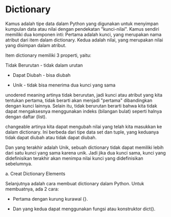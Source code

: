 # Dictionary 

Kamus adalah tipe data dalam Python yang digunakan untuk menyimpan kumpulan data atau nilai dengan pendekatan "kunci-nilai". Kamus sendiri memiliki dua komponen inti: Pertama adalah kunci, yang merupakan nama atribut dari item dalam dictionary. Kedua adalah nilai, yang merupakan nilai yang disimpan dalam atribut.

Item dictionary memiliki 3 properti, yaitu:

Tidak Berurutan - tidak dalam urutan

* Dapat Diubah - bisa diubah

* Unik - tidak bisa menerima dua kunci yang sama

unodered meaning artinya tidak berurutan, jadi kunci atau atribut yang kita tentukan pertama, tidak berarti akan menjadi "pertama" dibandingkan dengan kunci lainnya. Selain itu, tidak berurutan berarti bahwa kita tidak dapat mengaksesnya menggunakan indeks (bilangan bulat) seperti halnya dengan daftar (list).

changeable artinya kita dapat mengubah nilai yang telah kita masukkan ke dalam dictionary. Ini berbeda dari tipe data set dan tuple, yang keduanya tidak dapat diubah atau tidak dapat diubah.

Dan yang terakhir adalah Unik, sebuah dictionary tidak dapat memiliki lebih dari satu kunci yang sama karena unik. Jadi jika dua kunci sama, kunci yang didefinisikan terakhir akan menimpa nilai kunci yang didefinisikan sebelumnya.

a. Creat Dictionary Elements

Selanjutnya adalah cara membuat dictionary dalam Python. Untuk membuatnya, ada 2 cara:

* Pertama dengan kurung kurawal {}.

* Dan yang kedua dapat menggunakan fungsi atau konstruktor dict().